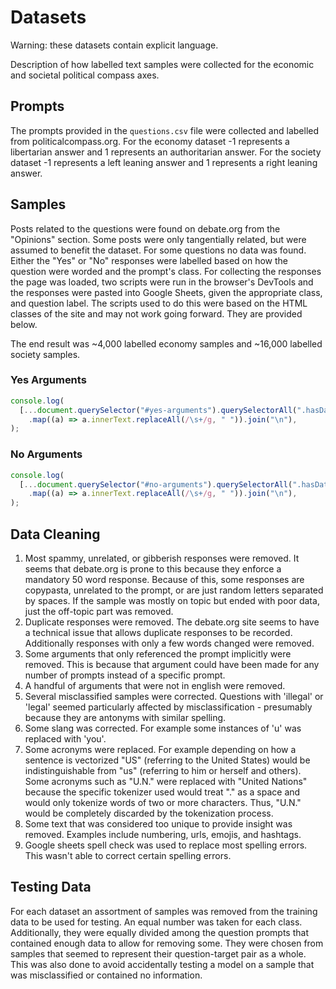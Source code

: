 # Datasets

Warning: these datasets contain explicit language.

Description of how labelled text samples were collected for the economic and
societal political compass axes.

## Prompts

The prompts provided in the `questions.csv` file were collected and labelled
from politicalcompass.org. For the economy dataset -1 represents a libertarian
answer and 1 represents an authoritarian answer. For the society dataset -1
represents a left leaning answer and 1 represents a right leaning answer.

## Samples

Posts related to the questions were found on debate.org from the "Opinions"
section. Some posts were only tangentially related, but were assumed to benefit
the dataset. For some questions no data was found. Either the "Yes" or "No"
responses were labelled based on how the question were worded and the prompt's
class. For collecting the responses the page was loaded, two scripts were run in
the browser's DevTools and the responses were pasted into Google Sheets, given
the appropriate class, and question label. The scripts used to do this were
based on the HTML classes of the site and may not work going forward. They are
provided below.

The end result was ~4,000 labelled economy samples and ~16,000 labelled society
samples.

### Yes Arguments

```javascript
console.log(
  [...document.querySelector("#yes-arguments").querySelectorAll(".hasData p")]
    .map((a) => a.innerText.replaceAll(/\s+/g, " ")).join("\n"),
);
```

### No Arguments

```javascript
console.log(
  [...document.querySelector("#no-arguments").querySelectorAll(".hasData p")]
    .map((a) => a.innerText.replaceAll(/\s+/g, " ")).join("\n"),
);
```

## Data Cleaning

1. Most spammy, unrelated, or gibberish responses were removed. It seems that
   debate.org is prone to this because they enforce a mandatory 50 word
   response. Because of this, some responses are copypasta, unrelated to the
   prompt, or are just random letters separated by spaces. If the sample was
   mostly on topic but ended with poor data, just the off-topic part was
   removed.
1. Duplicate responses were removed. The debate.org site seems to have a
   technical issue that allows duplicate responses to be recorded. Additionally
   responses with only a few words changed were removed.
1. Some arguments that only referenced the prompt implicitly were removed. This
   is because that argument could have been made for any number of prompts
   instead of a specific prompt.
1. A handful of arguments that were not in english were removed.
1. Several misclassified samples were corrected. Questions with 'illegal' or
   'legal' seemed particularly affected by misclassification - presumably
   because they are antonyms with similar spelling.
1. Some slang was corrected. For example some instances of 'u' was replaced with
   'you'.
1. Some acronyms were replaced. For example depending on how a sentence is
   vectorized "US" (referring to the United States) would be indistinguishable
   from "us" (referring to him or herself and others). Some acronyms such as
   "U.N." were replaced with "United Nations" because the specific tokenizer
   used would treat "." as a space and would only tokenize words of two or more
   characters. Thus, "U.N." would be completely discarded by the tokenization
   process.
1. Some text that was considered too unique to provide insight was removed.
   Examples include numbering, urls, emojis, and hashtags.
1. Google sheets spell check was used to replace most spelling errors. This
   wasn't able to correct certain spelling errors.

## Testing Data

For each dataset an assortment of samples was removed from the training data to
be used for testing. An equal number was taken for each class. Additionally,
they were equally divided among the question prompts that contained enough data
to allow for removing some. They were chosen from samples that seemed to
represent their question-target pair as a whole. This was also done to avoid
accidentally testing a model on a sample that was misclassified or contained no
information.
